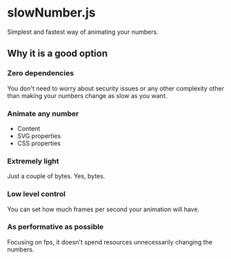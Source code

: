 # slowNumber.js
Simplest and fastest way of animating your numbers.

## Why it is a good option

### Zero dependencies
You don't need to worry about security issues or any other complexity other than making your numbers change as slow as you want.

### Animate any number
 - Content
 - SVG properties
 - CSS properties

### Extremely light
Just a couple of bytes. Yes, bytes.

### Low level control
You can set how much frames per second your animation will have.

### As performative as possible
Focusing on fps, it doesn't spend resources unnecessarily changing the numbers.
